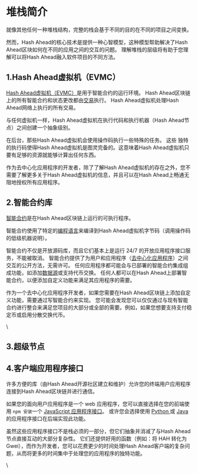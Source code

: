# 堆栈简介

就像其他任何一种堆栈结构，完整的栈会基于不同的目的在不同的项目之间变换。

然而，Hash Ahead的核心技术是提供一种心智模型，这种模型帮助解决了Hash Ahead区块如何在不同的应用之间的交互的问题。 理解堆栈的层级将有助于您理解可以将Hash Ahead融入软件项目的不同方法。

## 1.Hash Ahead虚拟机（EVMC）

[Hash Ahead虚拟机（EVMC）](../ji-chu-zhu-ti/hash-ahead-xu-ni-ji-evmc/)是用于智能合约的运行环境。 Hash Ahead区块链上的所有智能合约和状态更改都由[交易](../ji-chu-zhu-ti/jiao-yi.md)执行。 Hash Ahead虚拟机处理Hash Ahead网络上执行的所有交易。

与任何虚拟机一样，Hash Ahead虚拟机在执行代码和执行机器（Hash Ahead节点）之间创建一个抽象级别。&#x20;

在后台，那些Hash Ahead虚拟机会使用操作码执行一些特殊的任务。 这些 独特的执行码使得Hash Ahead虚拟机是图灵完备的。这意味着Hash Ahead虚拟机只要有足够的资源就能够计算出任何东西。

作为去中心化应用程序的开发者，除了了解Hash Ahead虚拟机的存在之外，您不需要了解更多关于Hash Ahead虚拟机的信息，并且可以在Hash Ahead上畅通无阻地授权所有应用程序。

## 2.智能合约库

[智能合约](zhi-neng-he-yue/)是在Hash Ahead区块链上运行的可执行程序。

智能合约使用了特定的[编程语言](bian-cheng-yu-yan/)来编译到Hash Ahead虚拟机字节码（调用操作码的低级机器说明）。

智能合约不仅是开放源码库，而且它们基本上是运行 24/7 的开放应用程序接口服务，不能被取消。 智能合约提供了为用户和应用程序（[去中心化应用程序](https://ethereum.org/zh/developers/docs/dapps/)）之间交互的公开方法，无需许可。 任何应用程序都可能会与已部署的智能合约集成组成功能，如添加[数据源](https://ethereum.org/zh/developers/docs/oracles/)或支持代币交换。 任何人都可以在Hash Ahead上部署智能合约，以便添加自定义功能来满足其应用程序的需要。

作为一个去中心化应用程序开发者，如果您需要在Hash Ahead区块链上添加自定义功能，需要通过写智能合约来实现。 您可能会发现您可以仅仅通过与现有智能合约进行整合来满足您项目的大部分或全部的需要。例如，如果您想要支持支付稳定币或启用分散交换代币。

\


## 3.超级节点

## 4.客户端应用程序接口

许多方便的库（由Hash Ahead开源社区建立和维护）允许您的终端用户应用程序连接到Hash Ahead区块链并进行通信。

如果您的面向用户应用程序是一个 web 应用程序，您可以直接选择在您的前端使用 `npm 安装`一个 [JavaScript 应用程序接口](hah-ke-hu-duan-api/java-script-api.md)。 或许您会选择使用 [Python](https://ethereum.org/zh/developers/docs/programming-languages/python/)[ ](bian-cheng-yu-yan/python.md)或 [Java](https://ethereum.org/zh/developers/docs/programming-languages/java/)[ ](bian-cheng-yu-yan/java.md)的应用程序接口在后端实现此功能。

虽然这些应用程序接口不是栈必须的一部分，但它们抽象并消减了与Hash Ahead节点直接互动的大部分复杂性。 它们还提供好用的函数（例如：将 HAH 转化为 Gwei），而作为开发者，您可以花费更少的时间处理Hash Ahead客户端的复杂问题，从而将更多的时间集中于处理您的应用程序的独特功能。

\


##
